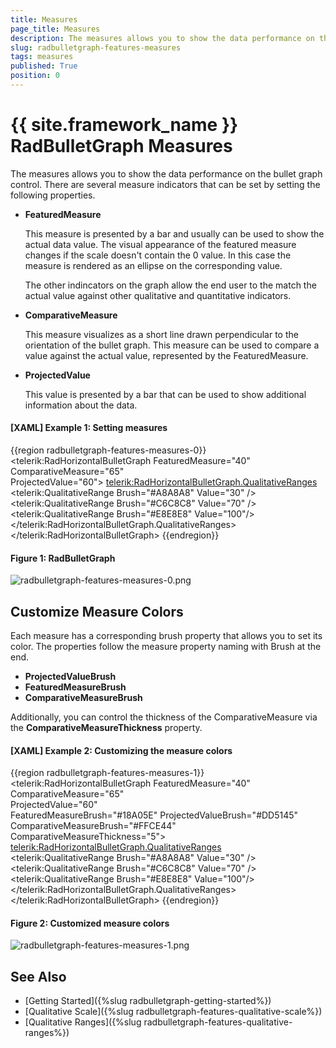 ```yaml
---
title: Measures
page_title: Measures
description: The measures allows you to show the data performance on the RadBulletGraph controls.
slug: radbulletgraph-features-measures
tags: measures
published: True
position: 0
---
```


# {{ site.framework_name }} RadBulletGraph Measures

The measures allows you to show the data performance on the bullet graph control. There are several measure indicators that can be set by setting the following properties.

* __FeaturedMeasure__

	This measure is presented by a bar and usually can be used to show the actual data value. The visual appearance of the featured measure changes if the scale doesn't contain the 0 value. In this case the measure is rendered as an ellipse on the corresponding value. 
	
	The other indincators on the graph allow the end user to the match the actual value against other qualitative and quantitative indicators.
	
* __ComparativeMeasure__
	
	This measure visualizes as a short line drawn perpendicular to the orientation of the bullet graph. This measure can be used to compare a value against the actual value, represented by the FeaturedMeasure.
	
* __ProjectedValue__
	
	This value is presented by a bar that can be used to show additional information about the data.

#### __[XAML] Example 1: Setting measures__
{{region radbulletgraph-features-measures-0}}
	<telerik:RadHorizontalBulletGraph FeaturedMeasure="40" 
									  ComparativeMeasure="65"                                           
									  ProjectedValue="60">
		<telerik:RadHorizontalBulletGraph.QualitativeRanges>
			<telerik:QualitativeRange Brush="#A8A8A8" Value="30" />
			<telerik:QualitativeRange Brush="#C6C8C8" Value="70" />
			<telerik:QualitativeRange Brush="#E8E8E8" Value="100"/>
		</telerik:RadHorizontalBulletGraph.QualitativeRanges>
	</telerik:RadHorizontalBulletGraph>
{{endregion}}

#### Figure 1: RadBulletGraph
![radbulletgraph-features-measures-0.png](images/radbulletgraph-features-measures-0.png)
	
## Customize Measure Colors

Each measure has a corresponding brush property that allows you to set its color. The properties follow the measure property naming with Brush at the end. 

* __ProjectedValueBrush__
* __FeaturedMeasureBrush__
* __ComparativeMeasureBrush__

Additionally, you can control the thickness of the ComparativeMeasure via the __ComparativeMeasureThickness__ property.

#### __[XAML] Example 2: Customizing the measure colors__
{{region radbulletgraph-features-measures-1}}
	<telerik:RadHorizontalBulletGraph FeaturedMeasure="40" 
									  ComparativeMeasure="65"                                           
									  ProjectedValue="60"									  
									  FeaturedMeasureBrush="#18A05E"
									  ProjectedValueBrush="#DD5145"
									  ComparativeMeasureBrush="#FFCE44"
									  ComparativeMeasureThickness="5">
		<telerik:RadHorizontalBulletGraph.QualitativeRanges>
			<telerik:QualitativeRange Brush="#A8A8A8" Value="30" />
			<telerik:QualitativeRange Brush="#C6C8C8" Value="70" />
			<telerik:QualitativeRange Brush="#E8E8E8" Value="100"/>
		</telerik:RadHorizontalBulletGraph.QualitativeRanges>
	</telerik:RadHorizontalBulletGraph>
{{endregion}}

#### Figure 2: Customized measure colors
![radbulletgraph-features-measures-1.png](images/radbulletgraph-features-measures-1.png)

## See Also  
* [Getting Started]({%slug radbulletgraph-getting-started%})
* [Qualitative Scale]({%slug radbulletgraph-features-qualitative-scale%})
* [Qualitative Ranges]({%slug radbulletgraph-features-qualitative-ranges%})

